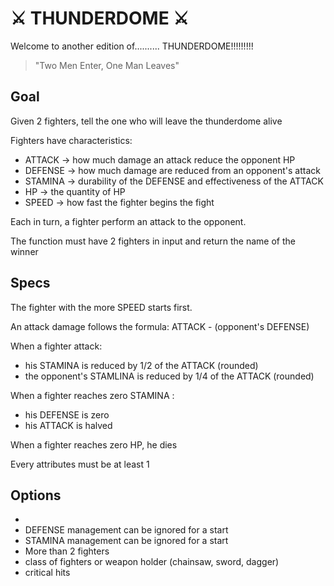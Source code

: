 # ⚔️ THUNDERDOME ⚔️

Welcome to another edition of..........  THUNDERDOME!!!!!!!!!

> "Two Men Enter, One Man Leaves"

## Goal

Given 2 fighters, tell the one who will leave the thunderdome alive

Fighters have characteristics:
- ATTACK -> how much damage an attack reduce the opponent HP
- DEFENSE -> how much damage are reduced from an opponent's attack
- STAMINA -> durability of the DEFENSE and effectiveness of the ATTACK
- HP -> the quantity of HP
- SPEED -> how fast the fighter begins the fight

Each in turn, a fighter perform an attack to the opponent. 

The function must have 2 fighters in input and return the name of the winner

## Specs

The fighter with the more SPEED starts first.

An attack damage follows the formula: ATTACK - (opponent's DEFENSE)

When a fighter attack: 
 - his STAMINA is reduced by 1/2 of the ATTACK (rounded)
 - the opponent's STAMLINA is reduced by 1/4 of the ATTACK (rounded)

When a fighter reaches zero STAMINA :
- his DEFENSE is zero
- his ATTACK is halved

When a fighter reaches zero HP, he dies

Every attributes must be at least 1

## Options
- 
- DEFENSE management can be ignored for a start
- STAMINA management can be ignored for a start
- More than 2 fighters
- class of fighters or weapon holder (chainsaw, sword, dagger)
- critical hits

